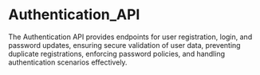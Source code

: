 # Authentication_API
The Authentication API provides endpoints for user registration, login, and password updates, ensuring secure validation of user data, preventing duplicate registrations, enforcing password policies, and handling authentication scenarios effectively.
